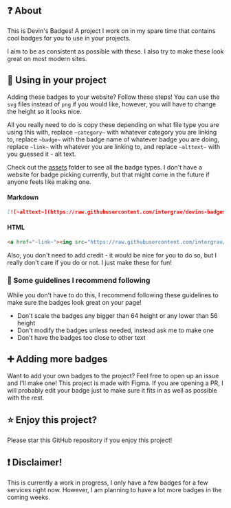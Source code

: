 ## ❓ About
This is Devin's Badges! A project I work on in my spare time that contains cool badges for you to use in your projects.

I aim to be as consistent as possible with these. I also try to make these look great on most modern sites.

## 📰 Using in your project
Adding these badges to your website? Follow these steps! You can use the `svg` files instead of `png` if you would like, however, you will have to change the height so it looks nice.

All you really need to do is copy these depending on what file type you are using this with, replace `~category~` with whatever category you are linking to, replace `~badge~` with the badge name of whatever badge you are doing, replace `~link~` with whatever you are linking to, and replace `~alttext~` with you guessed it - alt text. 

Check out the [assets](https://github.com/intergrav/devins-badges/tree/v1/assets) folder to see all the badge types. I don't have a website for badge picking currently, but that might come in the future if anyone feels like making one.

#### Markdown
```markdown
[![~alttext~](https://raw.githubusercontent.com/intergrav/devins-badges/v1/assets/~category~/~badge~_64h.png)](~link~)
```

#### HTML
```html
<a href="~link~"><img src="https://raw.githubusercontent.com/intergrav/devins-badges/v1/assets/~category~/~badge~_64h.png" alt="~alttext~"></a>
```

Also, you don't need to add credit - it would be nice for you to do so, but I really don't care if you do or not. I just make these for fun!

### 📄 Some guidelines I recommend following

While you don't have to do this, I recommend following these guidelines to make sure the badges look great on your page!
- Don't scale the badges any bigger than 64 height or any lower than 56 height
- Don't modify the badges unless needed, instead ask me to make one
- Don't have the badges too close to other text

## ➕ Adding more badges
Want to add your own badges to the project? Feel free to open up an issue and I'll make one! This project is made with Figma. If you are opening a PR, I will probably edit your badge just to make sure it fits in as well as possible with the rest.

## ⭐ Enjoy this project?
Please star this GitHub repository if you enjoy this project!

## ❗ Disclaimer!
This is currently a work in progress, I only have a few badges for a few services right now. However, I am planning to have a lot more badges in the coming weeks.

<script src="https://giscus.app/client.js"
        data-repo="intergrav/devins-badges"
        data-repo-id="R_kgDOH_9quQ"
        data-category="giscus"
        data-category-id="DIC_kwDOH_9quc4CRdU3"
        data-mapping="pathname"
        data-strict="0"
        data-reactions-enabled="1"
        data-emit-metadata="0"
        data-input-position="top"
        data-theme="transparent_dark"
        data-lang="en"
        data-loading="lazy"
        crossorigin="anonymous"
        async>
</script>
